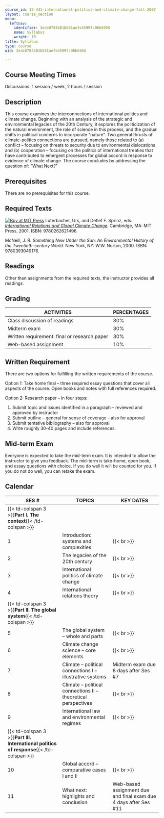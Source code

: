 ```yaml
---
course_id: 17-441-international-politics-and-climate-change-fall-2007
layout: course_section
menu:
  leftnav:
    identifier: 3ede8788481b581aefe4599fc96b6908
    name: Syllabus
    weight: 10
title: Syllabus
type: course
uid: 3ede8788481b581aefe4599fc96b6908

---
```


Course Meeting Times
--------------------

Discussions: 1 session / week, 2 hours / session

Description
-----------

This course examines the interconnections of international politics and climate change. Beginning with an analysis of the strategic and environmental legacies of the 20th Century, it explores the politicization of the natural environment, the role of science in this process, and the gradual shifts in political concerns to incorporate "nature". Two general thrusts of climate-politics connections are pursued, namely those related to (a) conflict – focusing on threats to security due to environmental dislocations and (b) cooperation – focusing on the politics of international treaties that have contributed to emergent processes for global accord in response to evidence of climate change. The course concludes by addressing the question of: "What Next?"

Prerequisites
-------------

There are no prerequisites for this course.

Required Texts
--------------

[![Buy at MIT Press](/images/mp_logo.gif)](https://mitpress.mit.edu/9780262621496) Luterbacher, Urs, and Detlef F. Sprinz, eds. [_International Relations and Global Climate Change_](https://mitpress.mit.edu/9780262621496). Cambridge, MA: MIT Press, 2001. ISBN: 9780262621496.

McNeill, J. R. _Something New Under the Sun: An Environmental History of the Twentieth-century World_. New York, NY: W.W. Norton, 2000. ISBN: 9780393049176.

Readings
--------

Other than assignments from the required texts, the instructor provides all readings.

Grading
-------

| ACTIVITIES | PERCENTAGES |
| --- | --- |
| Class discussion of readings | 30% |
| Midterm exam | 30% |
| Written requirement: final or research paper | 30% |
| Web-based assignment | 10% 

Written Requirement
-------------------

There are two options for fulfilling the written requirements of the course.

Option 1: Take home final – three required essay questions that cover all aspects of the course. Open books and notes with full references required.

Option 2: Research paper – in four steps:

1.  Submit topic and issues identified in a paragraph – reviewed and approved by instructor
2.  Submit outline – general for sense of coverage – also for approval
3.  Submit tentative bibliography – also for approval
4.  Write roughly 30-40 pages and include references.

Mid-term Exam
-------------

Everyone is expected to take the mid-term exam. It is intended to allow the instructor to give you feedback. The mid-term is take-home, open book, and essay questions with choice. If you do well it will be counted for you. If you do not do well, you can retake the exam.

Calendar
--------

| SES # | TOPICS | KEY DATES |
| --- | --- | --- |
| {{< td-colspan 3 >}}**Part I. The context**{{< /td-colspan >}} |||
| 1 | Introduction: systems and complexities |   {{< br >}} |
| 2 | The legacies of the 20th century |   {{< br >}} |
| 3 | International politics of climate change |   {{< br >}} |
| 4 | International relations theory |   {{< br >}} |
| {{< td-colspan 3 >}}**Part II. The global system**{{< /td-colspan >}} |||
| 5 | The global system – whole and parts |   {{< br >}} |
| 6 | Climate change science – core elements |   {{< br >}} |
| 7 | Climate – political connections I – illustrative systems | Midterm exam due 8 days after Ses #7 |
| 8 | Climate – political connections II – theoretical perspectives |   {{< br >}} |
| 9 | International law and environmental regimes |   {{< br >}} |
| {{< td-colspan 3 >}}**Part III. International politics of response**{{< /td-colspan >}} |||
| 10 | Global accord – comparative cases I and II |   {{< br >}} |
| 11 | What next: highlights and conclusion | Web-based assignment due and final exam due 4 days after Ses #11